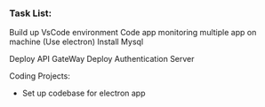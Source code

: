 ### Task List:
Build up VsCode environment
Code app monitoring multiple app on machine (Use electron)
Install Mysql

Deploy API GateWay
Deploy Authentication Server

Coding Projects:
- Set up codebase for electron app



